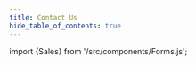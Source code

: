 ```yaml
---
title: Contact Us
hide_table_of_contents: true
---
```


import {Sales} from '/src/components/Forms.js';



<Sales />
